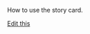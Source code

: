 How to use the story card.

[Edit this](https://github.com/tuimedia/gel-cards/edit/master/docs/story--usage.md) 
